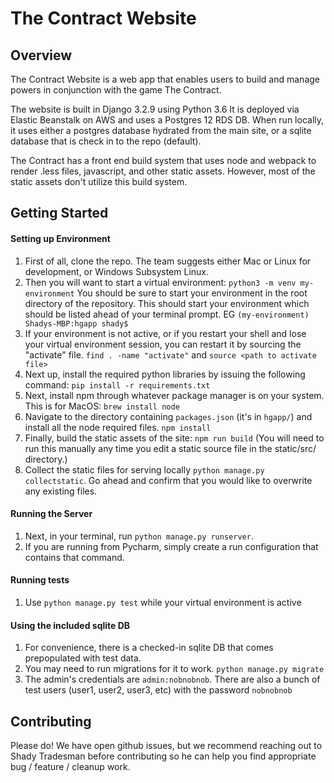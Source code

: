# The Contract Website

## Overview

The Contract Website is a web app that enables users to build and manage powers in conjunction with the game The Contract. 

The website is built in Django 3.2.9 using Python 3.6 It is deployed via Elastic Beanstalk on AWS and uses a Postgres 12 RDS DB.
When run locally, it uses either a postgres database hydrated from the main site, or a sqlite database that is check in 
to the repo (default).

The Contract has a front end build system that uses node and webpack to render .less files, javascript, and other static assets.
However, most of the static assets don't utilize this build system.

## Getting Started

#### Setting up Environment

1. First of all, clone the repo. The team suggests either Mac or Linux for development, or Windows Subsystem Linux.
2. Then you will want to start a virtual environment: ```python3 -m venv my-environment``` You should be sure to start 
your environment in the root directory of the repository. This should start your environment which should be listed 
ahead of your terminal prompt. EG `(my-environment) Shadys-MBP:hgapp shady$`
3. If your environment is not active, or if you restart your shell and lose your virtual environment session, you can 
restart it by sourcing the "activate" file. `find . -name "activate"` and `source <path to activate file>`
4. Next up, install the required python libraries by issuing the following command: ` pip install -r requirements.txt `
5. Next, install npm through whatever package manager is on your system. This is for MacOS: `brew install node`
6. Navigate to the directory containing `packages.json` (it's in `hgapp/`) and install all the node required files. 
`npm install`
7. Finally, build the static assets of the site: `npm run build` (You will need to run this manually any time you edit a 
static source file in the static/src/ directory.)
8. Collect the static files for serving locally `python manage.py collectstatic`. Go ahead and confirm that you 
would like to overwrite any existing files.

#### Running the Server

1. Next, in your terminal, run `python manage.py runserver`.
1. If you are running from Pycharm, simply create a run configuration that contains that command.

#### Running tests

1. Use `python manage.py test` while your virtual environment is active

#### Using the included sqlite DB

1. For convenience, there is a checked-in sqlite DB that comes prepopulated with test data. 
1. You may need to run migrations for it to work. `python manage.py migrate`
1. The admin's credentials are `admin:nobnobnob`. There are also a bunch of test users (user1, user2, user3, etc) with 
the password `nobnobnob` 

## Contributing

Please do! We have open github issues, but we recommend reaching out to Shady Tradesman before contributing so he can help
you find appropriate bug / feature / cleanup work.
